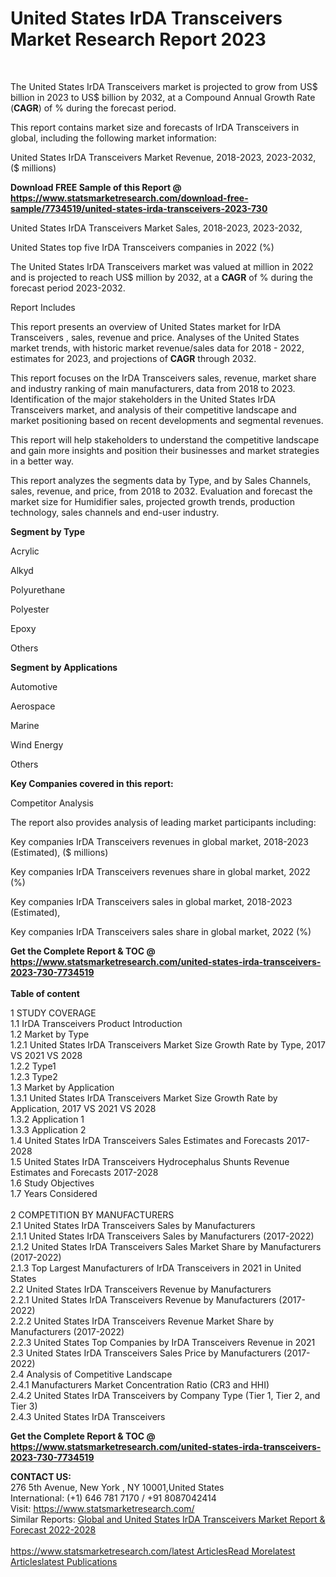 <h1>United States IrDA Transceivers Market Research Report 2023</h1><br/><p>The United States IrDA Transceivers market is projected to grow from US$ billion in 2023 to US$ billion by 2032, at a Compound Annual Growth Rate (<strong>CAGR</strong>) of % during the forecast period.</p><p>This report contains market size and forecasts of IrDA Transceivers in global, including the following market information:</p><p>United States IrDA Transceivers Market Revenue, 2018-2023, 2023-2032, ($ millions)</p><p><strong>Download FREE Sample of this Report @ <a href="https://www.statsmarketresearch.com/download-free-sample/7734519/united-states-irda-transceivers-2023-730">https://www.statsmarketresearch.com/download-free-sample/7734519/united-states-irda-transceivers-2023-730</a></strong></p><p>United States IrDA Transceivers Market Sales, 2018-2023, 2023-2032,</p><p>United States top five IrDA Transceivers companies in 2022 (%)</p><p>The United States IrDA Transceivers market was valued at million in 2022 and is projected to reach US$ million by 2032, at a <strong>CAGR</strong> of % during the forecast period 2023-2032.</p><p>Report Includes</p><p>This report presents an overview of United States market for IrDA Transceivers , sales, revenue and price. Analyses of the United States market trends, with historic market revenue/sales data for 2018 - 2022, estimates for 2023, and projections of <strong>CAGR</strong> through 2032.</p><p>This report focuses on the IrDA Transceivers sales, revenue, market share and industry ranking of main manufacturers, data from 2018 to 2023. Identification of the major stakeholders in the United States IrDA Transceivers market, and analysis of their competitive landscape and market positioning based on recent developments and segmental revenues.</p><p>This report will help stakeholders to understand the competitive landscape and gain more insights and position their businesses and market strategies in a better way.</p><p>This report analyzes the segments data by Type, and by Sales Channels, sales, revenue, and price, from 2018 to 2032. Evaluation and forecast the market size for Humidifier sales, projected growth trends, production technology, sales channels and end-user industry.</p><p><strong>Segment by Type</strong></p><p>Acrylic</p><p>Alkyd</p><p>Polyurethane</p><p>Polyester</p><p>Epoxy</p><p>Others</p><p><strong> Segment <strong><strong>by Applications</strong></strong></strong></p><p>Automotive</p><p>Aerospace</p><p>Marine</p><p>Wind Energy</p><p>Others</p><p><strong>Key Companies covered in this report:</strong></p><p>Competitor Analysis</p><p>The report also provides analysis of leading market participants including:</p><p>Key companies IrDA Transceivers revenues in global market, 2018-2023 (Estimated), ($ millions)</p><p>Key companies IrDA Transceivers revenues share in global market, 2022 (%)</p><p>Key companies IrDA Transceivers sales in global market, 2018-2023 (Estimated),</p><p>Key companies IrDA Transceivers sales share in global market, 2022 (%)</p><div><b>Get the Complete Report & TOC @ <a href="https://www.statsmarketresearch.com/united-states-irda-transceivers-2023-730-7734519">https://www.statsmarketresearch.com/united-states-irda-transceivers-2023-730-7734519</a></b></div><br><b>Table of content</b><p>1 STUDY COVERAGE<br />1.1 IrDA Transceivers Product Introduction<br />1.2 Market by Type<br />1.2.1 United States IrDA Transceivers Market Size Growth Rate by Type, 2017 VS 2021 VS 2028<br />1.2.2 Type1<br />1.2.3 Type2<br />1.3 Market by Application<br />1.3.1 United States IrDA Transceivers Market Size Growth Rate by Application, 2017 VS 2021 VS 2028<br />1.3.2 Application 1<br />1.3.3 Application 2<br />1.4 United States IrDA Transceivers Sales Estimates and Forecasts 2017-2028<br />1.5 United States IrDA Transceivers Hydrocephalus Shunts Revenue Estimates and Forecasts 2017-2028<br />1.6 Study Objectives<br />1.7 Years Considered<br /><br />2 COMPETITION BY MANUFACTURERS<br />2.1 United States IrDA Transceivers Sales by Manufacturers<br />2.1.1 United States IrDA Transceivers Sales by Manufacturers (2017-2022)<br />2.1.2 United States IrDA Transceivers Sales Market Share by Manufacturers (2017-2022)<br />2.1.3 Top Largest Manufacturers of IrDA Transceivers in 2021 in United States<br />2.2 United States IrDA Transceivers Revenue by Manufacturers<br />2.2.1 United States IrDA Transceivers Revenue by Manufacturers (2017-2022)<br />2.2.2 United States IrDA Transceivers Revenue Market Share by Manufacturers (2017-2022)<br />2.2.3 United States Top Companies by IrDA Transceivers Revenue in 2021<br />2.3 United States IrDA Transceivers Sales Price by Manufacturers (2017-2022)<br />2.4 Analysis of Competitive Landscape<br />2.4.1 Manufacturers Market Concentration Ratio (CR3 and HHI)<br />2.4.2 United States IrDA Transceivers by Company Type (Tier 1, Tier 2, and Tier 3)<br />2.4.3 United States IrDA Transceivers <br><div><b>Get the Complete Report & TOC @ <a href="https://www.statsmarketresearch.com/united-states-irda-transceivers-2023-730-7734519">https://www.statsmarketresearch.com/united-states-irda-transceivers-2023-730-7734519</a></b></div></p> <b>CONTACT US:</b><br>276 5th Avenue, New York , NY 10001,United States<br>International: (+1) 646 781 7170 / +91 8087042414<br>Visit: <a href="https://www.statsmarketresearch.com/">https://www.statsmarketresearch.com/</a><br>Similar Reports: <a href="https://www.statsmarketresearch.com/united-states-irda-transceivers-2023-730-7734519">Global and United States IrDA Transceivers Market Report & Forecast 2022-2028</a><br/><br/><a href="https://gyeongbokgung.com">https://www.statsmarketresearch.com/</a><a href="https://hallyeomaritime.com">latest Articles</a><a href="https://jingwansa.com">Read More</a><a href=https://nguoiviet.jp/">latest Articles</a><a href="https://www.intelmarketresearch.com/">latest Publications</a>